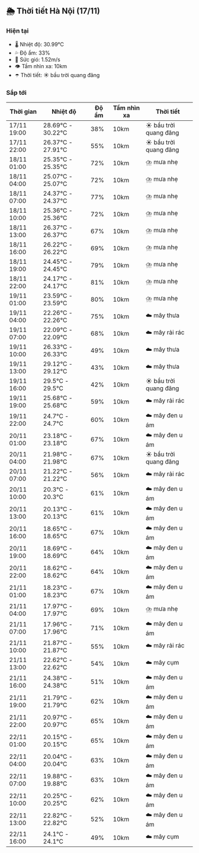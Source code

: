## 🌦️ Thời tiết Hà Nội (17/11)

### Hiện tại

- 🌡️ Nhiệt độ: 30.99℃
- 💦 Độ ẩm: 33%
- 💨 Sức gió: 1.52m/s
- 👁️ Tầm nhìn xa: 10km
- ☂️ Thời tiết: ☀️ bầu trời quang đãng

### Sắp tới

| Thời gian | Nhiệt độ | Độ ẩm | Tầm nhìn xa | Thời tiết |
| --- | --- | --- | --- | --- |
| 17/11 19:00 | 28.69℃ - 30.22℃ | 38% | 10km | ☀️ bầu trời quang đãng |
| 17/11 22:00 | 26.37℃ - 27.91℃ | 55% | 10km | ☀️ bầu trời quang đãng |
| 18/11 01:00 | 25.35℃ - 25.35℃ | 72% | 10km | ⛈️ mưa nhẹ |
| 18/11 04:00 | 25.07℃ - 25.07℃ | 72% | 10km | ⛈️ mưa nhẹ |
| 18/11 07:00 | 24.37℃ - 24.37℃ | 77% | 10km | ⛈️ mưa nhẹ |
| 18/11 10:00 | 25.36℃ - 25.36℃ | 72% | 10km | ⛈️ mưa nhẹ |
| 18/11 13:00 | 26.37℃ - 26.37℃ | 67% | 10km | ⛈️ mưa nhẹ |
| 18/11 16:00 | 26.22℃ - 26.22℃ | 69% | 10km | ⛈️ mưa nhẹ |
| 18/11 19:00 | 24.45℃ - 24.45℃ | 79% | 10km | ⛈️ mưa nhẹ |
| 18/11 22:00 | 24.17℃ - 24.17℃ | 81% | 10km | ⛈️ mưa nhẹ |
| 19/11 01:00 | 23.59℃ - 23.59℃ | 80% | 10km | ⛈️ mưa nhẹ |
| 19/11 04:00 | 22.26℃ - 22.26℃ | 75% | 10km | ☁️ mây thưa |
| 19/11 07:00 | 22.09℃ - 22.09℃ | 68% | 10km | ☁️ mây rải rác |
| 19/11 10:00 | 26.33℃ - 26.33℃ | 49% | 10km | ☁️ mây thưa |
| 19/11 13:00 | 29.12℃ - 29.12℃ | 43% | 10km | ☁️ mây thưa |
| 19/11 16:00 | 29.5℃ - 29.5℃ | 42% | 10km | ☀️ bầu trời quang đãng |
| 19/11 19:00 | 25.68℃ - 25.68℃ | 59% | 10km | ☁️ mây rải rác |
| 19/11 22:00 | 24.7℃ - 24.7℃ | 60% | 10km | ☁️ mây đen u ám |
| 20/11 01:00 | 23.18℃ - 23.18℃ | 67% | 10km | ☁️ mây đen u ám |
| 20/11 04:00 | 21.98℃ - 21.98℃ | 67% | 10km | ☀️ bầu trời quang đãng |
| 20/11 07:00 | 21.22℃ - 21.22℃ | 56% | 10km | ☁️ mây rải rác |
| 20/11 10:00 | 20.3℃ - 20.3℃ | 61% | 10km | ☁️ mây đen u ám |
| 20/11 13:00 | 20.13℃ - 20.13℃ | 61% | 10km | ☁️ mây đen u ám |
| 20/11 16:00 | 18.65℃ - 18.65℃ | 67% | 10km | ☁️ mây đen u ám |
| 20/11 19:00 | 18.69℃ - 18.69℃ | 64% | 10km | ☁️ mây đen u ám |
| 20/11 22:00 | 18.62℃ - 18.62℃ | 64% | 10km | ☁️ mây đen u ám |
| 21/11 01:00 | 18.23℃ - 18.23℃ | 67% | 10km | ☁️ mây đen u ám |
| 21/11 04:00 | 17.97℃ - 17.97℃ | 69% | 10km | ⛈️ mưa nhẹ |
| 21/11 07:00 | 17.96℃ - 17.96℃ | 71% | 10km | ☁️ mây đen u ám |
| 21/11 10:00 | 21.87℃ - 21.87℃ | 55% | 10km | ☁️ mây rải rác |
| 21/11 13:00 | 22.62℃ - 22.62℃ | 54% | 10km | ☁️ mây cụm |
| 21/11 16:00 | 24.38℃ - 24.38℃ | 51% | 10km | ☁️ mây đen u ám |
| 21/11 19:00 | 21.79℃ - 21.79℃ | 62% | 10km | ☁️ mây đen u ám |
| 21/11 22:00 | 20.97℃ - 20.97℃ | 65% | 10km | ☁️ mây đen u ám |
| 22/11 01:00 | 20.15℃ - 20.15℃ | 65% | 10km | ☁️ mây đen u ám |
| 22/11 04:00 | 20.04℃ - 20.04℃ | 63% | 10km | ☁️ mây đen u ám |
| 22/11 07:00 | 19.88℃ - 19.88℃ | 63% | 10km | ☁️ mây đen u ám |
| 22/11 10:00 | 20.25℃ - 20.25℃ | 62% | 10km | ☁️ mây đen u ám |
| 22/11 13:00 | 22.82℃ - 22.82℃ | 52% | 10km | ☁️ mây đen u ám |
| 22/11 16:00 | 24.1℃ - 24.1℃ | 49% | 10km | ☁️ mây cụm |
